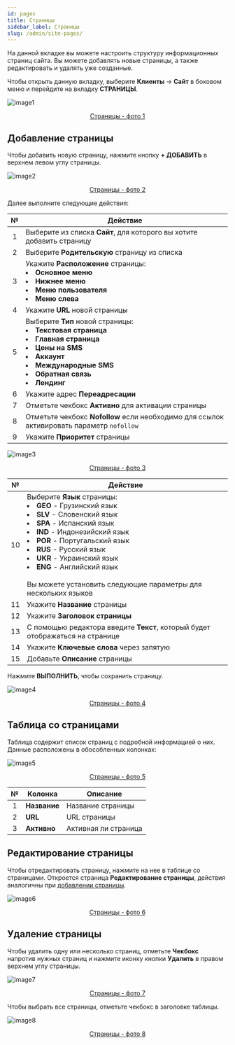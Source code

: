 ```yaml
---
id: pages
title: Страницы
sidebar_label: Страницы
slug: /admin/site-pages/
---
```


На данной вкладке вы можете настроить структуру информационных страниц сайта. Вы можете добавлять новые страницы, а также редактировать и удалять уже созданные.

Чтобы открыть данную вкладку, выберите **Клиенты** → **Сайт** в боковом меню и перейдите на вкладку **СТРАНИЦЫ**.

![image1](/img/ru/admin_site_pages/image1.png "Страницы") <center><u>Страницы - фото 1</u></center>

## Добавление страницы

Чтобы добавить новую страницу, нажмите кнопку **+ ДОБАВИТЬ** в верхнем левом углу страницы.

![image2](/img/ru/admin_site_pages/image2.png "Страницы") <center><u>Страницы - фото 2</u></center>

Далее выполните следующие действия:

|  №  | Действие |
| :-: | -------- |
| 1 | Выберите из списка **Сайт**, для которого вы хотите добавить страницу |
| 2 | Выберите **Родительскую** страницу из списка |
| 3 | Укажите **Расположение** страницы: <li>**Основное меню**</li><li>**Нижнее меню**</li><li>**Меню пользователя**</li><li>**Меню слева**</li> |
| 4 | Укажите **URL** новой страницы |
| 5 | Выберите **Тип** новой страницы: <li>**Текстовая страница**</li><li>**Главная страница**</li><li>**Цены на SMS**</li><li>**Аккаунт**</li><li>**Международные SMS**</li><li>**Обратная связь**</li><li>**Лендинг**</li> |
| 6 | Укажите адрес **Переадресации** |
| 7 | Отметьте чекбокс **Активно** для активации страницы |
| 8 | Отметьте чекбокс **Nofollow** если необходимо для ссылок активировать параметр `nofollow` |
| 9 | Укажите **Приоритет** страницы |

![image3](/img/ru/admin_site_pages/image3.png "Страницы") <center><u>Страницы - фото 3</u></center>

|  №  | Действие |
| :-: | -------- |
| 10 | Выберите **Язык** страницы: <li>**GEO** - Грузинский язык</li><li>**SLV** - Словенский язык</li><li>**SPA** - Испанский язык</li><li>**IND** - Индонезийский язык</li><li>**POR** - Португальский язык</li><li>**RUS** - Русский язык</li><li>**UKR** - Украинский язык</li><li>**ENG** - Английский язык</li> <br/> Вы можете установить следующие параметры для нескольких языков |
| 11 | Укажите **Название** страницы |
| 12 | Укажите **Заголовок страницы** |
| 13 | С помощью редактора введите **Текст**, который будет отображаться на странице |
| 14 | Укажите **Ключевые слова** через запятую |
| 15 | Добавьте **Описание** страницы |

Нажмите **ВЫПОЛНИТЬ**, чтобы сохранить страницу.

![image4](/img/ru/admin_site_pages/image4.png "Страницы") <center><u>Страницы - фото 4</u></center>

## Таблица со страницами

Таблица содержит список страниц с подробной информацией о них. Данные расположены в обособленных колонках:

![image5](/img/ru/admin_site_pages/image5.png "Страницы") <center><u>Страницы - фото 5</u></center>

|  №  | Колонка | Описание |
| :-: | ------- | -------- |
| 1 | **Название** | Название страницы |
| 2 | **URL** | URL страницы |
| 3 | **Активно** | Активная ли страница |

## Редактирование страницы

Чтобы отредактировать страницу, нажмите на нее в таблице со страницами. Откроется страница **Редактирование страницы**, действия аналогичны при [добавлении страницы](#добавление-страницы).

![image6](/img/ru/admin_site_pages/image6.png "Страницы") <center><u>Страницы - фото 6</u></center>

## Удаление страницы

Чтобы удалить одну или несколько страниц, отметьте **Чекбокс** напротив нужных страниц и нажмите иконку кнопки **Удалить** в правом верхнем углу страницы.

![image7](/img/ru/admin_site_pages/image7.png "Страницы") <center><u>Страницы - фото 7</u></center>

Чтобы выбрать все страницы, отметьте чекбокс в заголовке таблицы.

![image8](/img/ru/admin_site_pages/image8.png "Страницы") <center><u>Страницы - фото 8</u></center>
